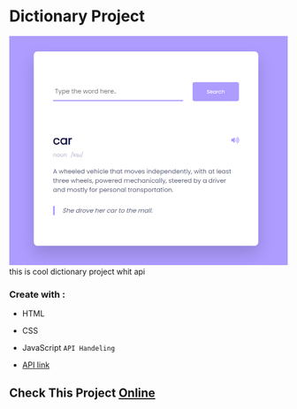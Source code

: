 # Dictionary Project
![dictionary](./Capture.PNG)
this is cool dictionary project whit api 

 ### Create with :
  - HTML
  - CSS
  - JavaScript `API Handeling`


  
  - [API link](https://api.dictionaryapi.dev/api/v2/entries/en/) 



## Check This Project [Online]()